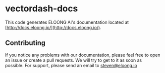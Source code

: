 # vectordash-docs

This code generates ELOONG AI's documentation located at [http://docs.eloong.io/](http://docs.eloong.io/).

## Contributing
If you notice any problems with our documentation, please feel free to open an issue or create a pull requests. We will try to get to it as soon as possible. For support, please send an email to steven@eloong.io

